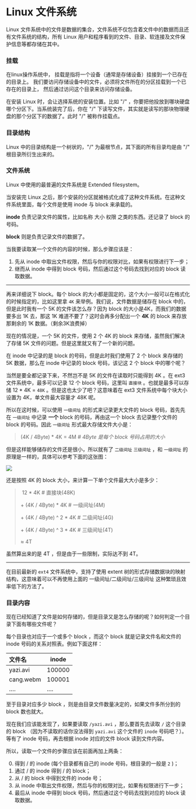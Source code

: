 # Linux 文件系统

Linux 文件系统中的文件是数据的集合，文件系统不仅包含着文件中的数据而且还有文件系统的结构，所有 Linux 用户和程序看到的文件、目录、软连接及文件保护信息等都存储在其中。



### 挂载

在linux操作系统中， 挂载是指将一个设备（通常是存储设备）挂接到一个已存在的目录上。 我们要访问存储设备中的文件，必须将文件所在的分区挂载到一个已存在的目录上， 然后通过访问这个目录来访问存储设备。

在安装 Linux 时，会让选择系统的安装位置。比如 "/" ，你要把他投放到哪块硬盘哪个分区下。当系统装完了后，你在 "/" 下读写文件，其实就是读写的那块物理硬盘的那个分区下的数据了。此时 "/" 被称作挂载点。



### 目录结构

Linux 中的目录结构是一个树状的，"/" 为最根节点，其下面的所有目录均是由 "/" 根目录所衍生出来的。



### 文件系统

Linux 中使用的最普遍的文件系统是 Extended filesystem。

当安装完 Linux 之后，那个安装的分区就被格式化成了这种文件系统。在这种文件系统里面，每个文件是使用 inode 与 block 来承载的。

**inode** 负责记录文件的属性，比如名称 大小 权限 之类的东西。还记录了 block 的号码。

**block** 则是负责记录文件的数据了。

当我要读取某一个文件的内容的时候，那么步骤应该是：

1. 先从 inode 中取出文件权限，然后与你的权限对比，如果有权限进行下一步；
2. 继而从 inode 中得到 block 号码，然后通过这个号码去找到对应的 block 读取数据。


---

再来详细说下 block。每个 block 的大小都是固定的，这个大小一般可以在格式化的时候指定的，比如这里拿 `4K` 来举例。我们说，文件数据是储存在 block 中的，但是此时我有一个 5K 的文件该怎么存？因为 block 的大小是4K，而我们的数据要多出 1K 去，那这 1K 难道不要了？这时会再多分配出一个 **4K** 的 block 来存放那剩余的 1K 数据。（剩余3K浪费掉）

现在的情况是，一个 5K 的文件，使用 2 个 4K 的 block 来存储，虽然我们解决了存储 5K 文件的问题。但是这里就又有了一个新的问题。

在 inode 中记录的是 block 的号码，但是此时我们使用了 2 个 block 来存储的 5K 数据，那么在 inode 中记录的 block 号码，该记这 2 个 block 中的哪个呢？

当然是要全都记录下来，不然岂不是 5K 的文件在读取时只能得到 4K 。在 ext3 文件系统中，最多可以记录 12 个 block 号码，这里叫 `直接块` 。也就是最多可以存储 12 * 4K = `48K` 。但是这也太少了吧？这意味着在 ext3 文件系统中每个块大小设置为 4K，单文件最大容量才 48K 呢。

所以在这时候，可以使用 `一级间址` 的形式来记录更大文件的 block 号码，首先先在 `一级间址` 中记录 **一个** block 的号码，再由这一个 block 去记录整个文件的 block 的号码。因此 `一级间址` 形式最大存储文件大小是：

> (4K / 4Byte) * 4K = 4M    *\# 4Byte 是每个 block 号码占用的大小*

但是这样能够储存的文件还是很小，所以就有了 `二级间址` `三级间址` ，和 `一级间址` 的原理是一样的，具体可以参考下面的这张图：

![](https://att.sxyz.blog/image/x768a.jpg)



还是按照 4K 的 block 大小，来计算一下单个文件最大大小是多少：

> ​    12 * 4K                               # 直接块(48K)
>
> \+  (4K / 4Byte) * 4K               # 一级间址(4M)
>
> \+  (4K / 4Byte) ^ 2 * 4K         # 二级间址(4G)
>
> \+  (4K / 4Byte) ^ 3 * 4K         # 三级间址(4T)
>
> ≈  4T

虽然算出来的是 4T ，但是由于一些限制，实际达不到 4T。

---

在目前最新的 `ext4` 文件系统中，支持了使用 extent 树的形式存储数据块的映射结构，这意味着可以不再使用上面的 一级间址/二级间址/三级间址 这种繁琐且效率低下的方法了。



### 目录内容

现在已经知道了文件是如何存储的，但是目录又是怎么存储的呢？如何判定一个目录下面有哪些文件呢？

每个目录也对应于一个或多个 block ，而这个 block 就是记录文件名和文件的 inode 号码的关系对照表。例如下面这样：

| 文件名       | inode  |
| :-------- | ------ |
| yazi.avi  | 100000 |
| cang.webm | 100001 |
| ….        | ....   |

至于目录对应多少 block ，则是由目录文件数量决定的，如果文件多所分到的 block 数也就大。

现在我们应该能发现了，如果要读取 `/yazi.avi` ，那么要首先去读取 `/` 这个目录的 block （因为不读取的话你没法得到 `yazi.avi` 这个文件的 `inode` 号码吧？）。等有了 inode 号码，再去根据 inode 对应的文件 block 读到文件内容。

所以，读取一个文件的步骤应该在前面再加上两条：

0. 得到 / 的 inode (每个目录都有自己的 inode 号码，根目录的一般是 `2` )；
1. 通过 / 的 inode 得到 / 的 block；
2. 从 / 的 block 中得到文件的 inode 号；
3. 从 inode 中取出文件权限，然后与你的权限对比，如果有权限进行下一步；
4. 最后从 inode 中得到 block 号码，然后通过这个号码去找到对应的 block 读取数据。


